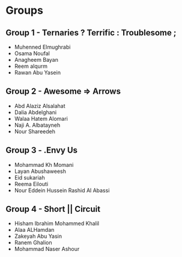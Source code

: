 # Groups

## Group 1 - Ternaries ?  Terrific : Troublesome ;
- Muhenned Elmughrabi
- Osama Noufal
- Anagheem Bayan
- Reem alqurm
- Rawan Abu Yasein

## Group 2 - Awesome => Arrows
- Abd Alaziz Alsalahat
- Dalia Abdelghani
- Walaa Hatem Alomari
- Naji A. Albatayneh
- Nour Shareedeh

## Group 3 - .Envy Us
- Mohammad Kh Momani
- Layan Abushaweesh
- Eid sukariah
- Reema Eilouti
- Nour Eddein Hussein Rashid Al Abassi

## Group 4 - Short || Circuit
- Hisham Ibrahim Mohammed Khalil
- Alaa ALHamdan
- Zakeyah Abu Yasin
- Ranem Ghalion
- Mohammad Naser Ashour